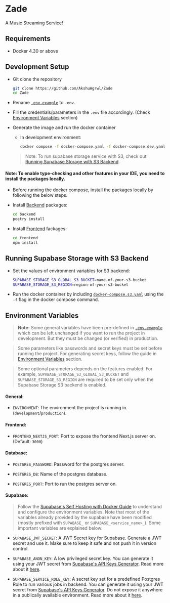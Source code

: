 # Zade
A Music Streaming Service!

## Requirements
- Docker 4.30 or above

## Development Setup
- Git clone the repository
    
    ```sh
    git clone https://github.com/AkshuAgrwl/Zade
    cd Zade
    ```

- Rename [`.env.example`](./.env.example) to `.env`.

- Fill the credentials/parameters in the `.env` file accordingly. (Check [Environment Variables](#environment-variables) section)

- Generate the image and run the docker container
    - In development environment:
        
        ```sh
        docker compose -f docker-compose.yaml -f docker-compose.dev.yaml up --watch
        ```

    > Note: To run supabase storage service with S3, check out [Running Supabase Storage with S3 Backend](#running-supabase-storage-with-s3-backend).

#### **Note**: To enable type-checking and other features in your IDE, you need to install the packages locally.

- Before running the docker compose, install the packages locally by following the below steps.

- Install [Backend](./backend/) packages:

    ```sh
    cd backend
    poetry install
    ```

- Install [Frontend](./frontend/) fackages:

    ```sh
    cd frontend
    npm install
    ```

## Running Supabase Storage with S3 Backend

- Set the values of environment variables for S3 backend:

    ```sh
    SUPABASE_STORAGE_S3_GLOBAL_S3_BUCKET=name-of-your-s3-bucket
    SUPABASE_STORAGE_S3_REGION=region-of-your-s3-bucket
    ```

- Run the docker container by including [`docker-compose.s3.yaml`](./docker-compose.s3.yaml) using the `-f` flag in the docker compose command.

## Environment Variables

> **Note:** Some general variables have been pre-defined in [`.env.example`](./.env.example) which can be left unchanged if you want to run the project in development. But they must be changed (or verified) in production.

> Some parameters like passwords and secret keys must be set before running the project. For generating secret keys, follow the guide in [Environment Variables](#environment-variables) section.

> Some optional parameters depends on the features enabled. For example, `SUPABASE_STORAGE_S3_GLOBAL_S3_BUCKET` and `SUPABASE_STORAGE_S3_REGION` are required to be set only when the Supabase Storage S3 backend is enabled.

#### General:

- `ENVIRONMENT`: The environment the project is running in. (`development`/`production`).

#### Frontend:

- `FRONTEND_NEXTJS_PORT`: Port to expose the frontend Next.js server on. (Default: `3000`)

#### Database:

- `POSTGRES_PASSWORD`: Password for the postgres server.

- `POSTGRES_DB`: Name of the postgres database.

- `POSTGRES_PORT`: Port to run the postgres server on.

#### Supabase:

> Follow the [Supabase's Self Hosting with Docker Guide](https://supabase.com/docs/guides/self-hosting/docker) to understand and configure the environment variables. Note that most of the variables already provided by the supabase have been modified (mostly prefixed with `SUPABASE_` or `SUPABASE_<service_name>_`). Some important variables are explained below:

- `SUPABASE_JWT_SECRET`: A JWT Secret key for Supabase. Generate a JWT secret and use it. Make sure to keep it safe and not push it in version control.

- `SUPABASE_ANON_KEY`: A low privileged secret key. You can generate it using your JWT secret from [Supabase's API Keys Generator](https://supabase.com/docs/guides/self-hosting/docker#generate-api-keys). Read more about it [here](https://supabase.com/docs/guides/api/api-keys#the-anon-key).

- `SUPABASE_SERVICE_ROLE_KEY`: A secret key set for a predefined Postgres Role to run various jobs in backend. You can generate it using your JWT secret from [Supabase's API Keys Generator](https://supabase.com/docs/guides/self-hosting/docker#generate-api-keys). Do not expose it anywhere in a publically available environment. Read more about it [here](https://supabase.com/docs/guides/api/api-keys#the-servicerole-key).
